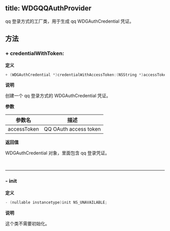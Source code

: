 title: WDGQQAuthProvider
---

qq 登录方式的工厂类，用于生成 qq WDGAuthCredential 凭证。

## 方法

### + credentialWithToken:

**定义**

```objectivec
+ (WDGAuthCredential *)credentialWithAccessToken:(NSString *)accessToken;
```

**说明**

创建一个 qq 登录方式的 WDGAuthCredential 凭证。

**参数**

参数名 | 描述
--- | ---
accessToken | QQ OAuth access token 

**返回值**

WDGAuthCredential 对象，里面包含 qq 登录凭证。

</br>

----
### - init

**定义**

```objectivec
- (nullable instancetype)init NS_UNAVAILABLE;
```

**说明**

这个类不需要初始化。
